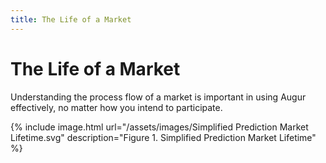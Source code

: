 ```yaml
---
title: The Life of a Market
---
```


# The Life of a Market

Understanding the process flow of a market is important in using Augur effectively, no matter how you intend to participate.

<div class="center">
{% include image.html url="/assets/images/Simplified Prediction Market Lifetime.svg" description="Figure 1. Simplified  Prediction Market Lifetime" %}
</div>
